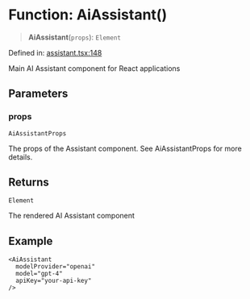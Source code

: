 # Function: AiAssistant()

> **AiAssistant**(`props`): `Element`

Defined in: [assistant.tsx:148](https://github.com/GeoDaCenter/openassistant/blob/522ecb744b2b3ea1ecebec02c21c19736abe51ae/packages/ui/src/components/assistant.tsx#L148)

Main AI Assistant component for React applications

## Parameters

### props

`AiAssistantProps`

The props of the Assistant component. See AiAssistantProps for more details.

## Returns

`Element`

The rendered AI Assistant component

## Example

```tsx
<AiAssistant
  modelProvider="openai"
  model="gpt-4"
  apiKey="your-api-key"
/>
```
